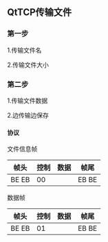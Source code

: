 ## QtTCP传输文件

### 第一步

1.传输文件名

2.传输文件大小

### 第二步

1.传输文件数据

2.边传输边保存

#### 协议

文件信息帧

| 帧头    | 控制  | 数据  | 帧尾    |
| ----- | --- | --- | ----- |
| BE EB | 00  |     | EB BE |

数据帧

| 帧头    | 控制  | 数据  | 帧尾    |
| ----- | --- | --- | ----- |
| BE EB | 01  |     | EB BE |
